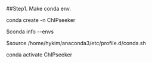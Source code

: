 ##Step1. Make conda env.

conda create -n ChIPseeker

$conda info --envs

$source /home/hykim/anaconda3/etc/profile.d/conda.sh

conda activate ChIPseeker
